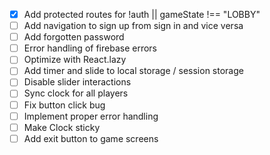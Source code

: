 - [x] Add protected routes for !auth || gameState !== "LOBBY"
- [ ] Add navigation to sign up from sign in and vice versa
- [ ] Add forgotten password
- [ ] Error handling of firebase errors
- [ ] Optimize with React.lazy
- [ ] Add timer and slide to local storage / session storage
- [ ] Disable slider interactions
- [ ] Sync clock for all players
- [ ] Fix button click bug
- [ ] Implement proper error handling
- [ ] Make Clock sticky
- [ ] Add exit button to game screens
